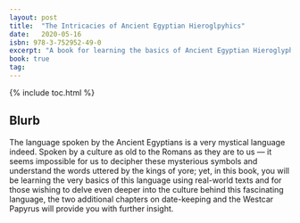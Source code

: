 ```yaml
---
layout: post
title:  "The Intricacies of Ancient Egyptian Hieroglpyhics"
date:   2020-05-16
isbn: 978-3-752952-49-0
excerpt: "A book for learning the basics of Ancient Egyptian Hieroglyphs for people with absolutely no linguistic background; teaches the basics in an accessible manner."
book: true
tag:
---
```


{% include toc.html %}

## Blurb
The language spoken by the Ancient Egyptians is a very mystical language indeed. Spoken by a culture as old to the Romans as they are to us — it seems impossible for us to decipher these mysterious symbols and understand the words uttered by the kings of yore; yet, in this book, you will be learning the very basics of this language using real-world texts and for those wishing to delve even deeper into the culture behind this fascinating language, the two additional chapters on date-keeping and the Westcar Papyrus will provide you with further insight.
